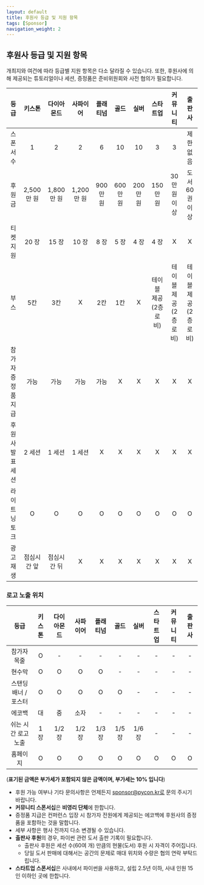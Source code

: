 ```yaml
---
layout: default
title: 후원사 등급 및 지원 항목
tags: [Sponsor]
navigation_weight: 2
---
```


## 후원사 등급 및 지원 항목

개최지와 여건에 따라 등급별 지원 항목은 다소 달라질 수 있습니다. 또한, 후원사에 의해 제공되는 튜토리얼이나 세션, 증정품은 준비위원회와 사전 협의가 필요합니다.

|        등급        |   키스톤    | 다이아몬드  | 사파이어  | 플래티넘  |  골드   |  실버   |         스타트업          |         커뮤니티          |           출판사           |
| :----------------: | :---------: | :---------: | :-------: | :-------: | :-----: | :-----: | :-----------------------: | :-----------------------: | :------------------------: |
|     스폰서 수      |      1      |      2      |     2     |     6     |   10    |   10    |             3             |             3             |          제한 없음          |
|       후원금       |  2,500만 원  |  1,800만 원  | 1,200만 원 | 900만 원 | 600만 원 | 200만 원 |          150만 원          |        30만 원 이상        |       도서 60권 이상       |
|     티켓 지원      |    20 장    |    15 장    |   10 장   |   8 장    |  5 장   |  4 장   |           4 장            |             X             |             X              |
|        부스        |     5칸     |     3칸     |     X     |    2칸    |   1칸   |    X    | 테이블 제공<br>(2층 로비) | 테이블 제공<br>(2층 로비) | 테이블 제공<br/>(2층 로비) |
| 참가자 증정품 지급 |    가능     |    가능     |   가능    |   가능    |    X    |    X    |             X             |             X             |             X              |
|  후원사 발표 세션  |   2 세션    |   1 세션    |  1 세션   |     X     |    X    |    X    |   X        |          X          |           X          |
|   라이트닝 토크    |      O      |      O      |     O     |     O     |    O    |    O    |             O             |             O             |             O              |
|     광고 재생      | 점심시간 앞 | 점심시간 뒤 |  X |  X  |   X   |  X  |         X          |       X          |          X        |

### 로고 노출 위치

|        등급         | 키스톤 | 다이아몬드 | 사파이어 | 플래티넘 |  골드  |  실버  | 스타트업 | 커뮤니티 | 출판사 |
| :-----------------: | :----: | :--------: | :------: | :------: | :----: | :----: | :------: | :------: | :----: |
|     참가자 목줄      |   O    |     -      |    -     |    -     |   -    |   -    |    -     |    -     |   -    |
|       현수막        |   O    |     O      |    O     |    O     |   -    |   -    |    -     |    -     |   -    |
| 스탠딩배너 / 포스터 |   O    |     O      |    O     |    O     |   O    |   -    |    -     |    -     |   -    |
|       에코백        |   대   |     중     |   소자   |    -     |   -    |   -    |    -     |    -     |   -    |
| 쉬는 시간 로고 노출 |  1 장  |   1/2 장   |  1/2 장  |  1/3 장  | 1/5 장 | 1/6 장 |    -     |    -     |   -    |
|      홈페이지       |   O    |     O      |    O     |    O     |   O    |   O    |    O     |    O     |   O    |

(**표기된 금액은 부가세가 포함되지 않은 금액이며, 부가세는 10% 입니다**)

- 후원 가능 여부나 기타 문의사항은 언제든지 sponsor@pycon.kr로 문의 주시기 바랍니다.
- **커뮤니티 스폰서십**은 **비영리 단체**에 한합니다.
- 증정품 지급은 컨퍼런스 입장 시 참가자 전원에게 제공되는 에코백에 후원사의 증정품을 포함하는 것을 말합니다.
- 세부 사항은 행사 전까지 다소 변경될 수 있습니다.
- **출판사 후원**의 경우, 파이썬 관련 도서 출판 기록이 필요합니다.
  - 출판사 후원은 세션 수(60여 개) 만큼의 현물(도서) 후원 시 자격이 주어집니다.
  - 당일 도서 판매에 대해서는 공간의 문제로 매대 위치와 수량은 협의 연락 부탁드립니다.
- **스타트업 스폰서십**은 사내에서 파이썬을 사용하고, 설립 2.5년 이하, 사내 인원 15인 이하인 곳에 한합니다.
